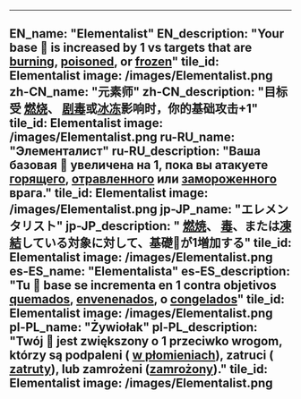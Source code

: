 ---

EN_name: "Elementalist"
EN_description: "Your base 🔸 is increased by 1 vs targets that are  <u>burning</u>,  <u>poisoned</u>, or <u>frozen</u>"
tile_id: Elementalist
image: /images/Elementalist.png
zh-CN_name: "元素师"
zh-CN_description: "目标受 <u>燃烧</u>、 <u>剧毒</u>或<u>冰冻</u>影响时，你的基础攻击+1"
tile_id: Elementalist
image: /images/Elementalist.png
ru-RU_name: "Элементалист"
ru-RU_description: "Ваша базовая 🔸 увеличена на 1, пока вы атакуете  <u>горящего</u>,  <u>отравленного</u> или <u>замороженного</u> врага."
tile_id: Elementalist
image: /images/Elementalist.png
jp-JP_name: "エレメンタリスト"
jp-JP_description: " <u>燃焼</u>、 <u>毒</u>、または<u>凍結</u>している対象に対して、基礎🔸が1増加する"
tile_id: Elementalist
image: /images/Elementalist.png
es-ES_name: "Elementalista"
es-ES_description: "Tu 🔸 base se incrementa en 1 contra objetivos  <u>quemados</u>,  <u>envenenados</u>, o <u>congelados</u>"
tile_id: Elementalist
image: /images/Elementalist.png
pl-PL_name: "Żywiołak"
pl-PL_description: "Twój 🔸 jest zwiększony o 1 przeciwko wrogom, którzy są podpaleni ( <u>w płomieniach</u>), zatruci ( <u>zatruty</u>), lub zamrożeni (<u>zamrożony</u>)."
tile_id: Elementalist
image: /images/Elementalist.png
---